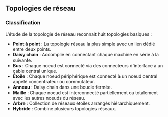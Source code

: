 ## Topologies de réseau

### Classification

L'étude de la topologie de réseau reconnait huit topologies basiques :

* **Point à point** : La topologie réseau la plus simple avec un lien dédié entre deux points.
* **Daisy chain** : Accomplie en connectant chaque machine en série à la suivante.
* **Bus** : Chaque noeud est connecté via des connecteurs d'interface à un cable central unique.
* **Étoile** : Chaque noeud périphérique est connecté à un noeud central appelé concentrateur ou
  commutateur.
* **Anneau** : Daisy chain dans une boucle fermée.
* **Maille** : Chaque noeud est interconnecté partiellement ou totalement avec les autres noeuds du
  réseau.
* **Arbre** : Collection de réseaux étoiles arrangés hiérarchiquement.
* **Hybride** : Combine plusieurs topologies réseaux.
